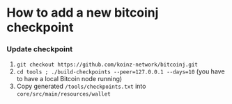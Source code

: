# How to add a new bitcoinj checkpoint

### Update checkpoint
1. `git checkout https://github.com/koinz-network/bitcoinj.git` 
2. `cd tools ; ./build-checkpoints --peer=127.0.0.1 --days=10` (you have to have a local Bitcoin node running)
3. Copy generated `/tools/checkpoints.txt` into `core/src/main/resources/wallet`
